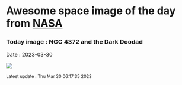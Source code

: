 
# Awesome space image of the day from [NASA](https://api.nasa.gov/)

### Today image : NGC 4372 and the Dark Doodad
Date : 2023-03-30

![](https://apod.nasa.gov/apod/image/2303/Doodad200mmAPOD1024crop.jpg)

<small>Latest update : Thu Mar 30 06:17:35 2023</small>
        